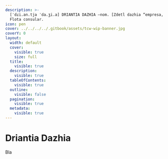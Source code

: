 ```yaml
---
description: >-
  [ˈdɾi.an.tja ˈda.ʒi.a] DRIANTIA DAZHIA –nom. [Zdetl dazhia “empresa, armada”].
  Flota consular.
icon: pen
cover: ../../../../.gitbook/assets/tcw-wip-banner.jpg
coverY: 0
layout:
  width: default
  cover:
    visible: true
    size: full
  title:
    visible: true
  description:
    visible: true
  tableOfContents:
    visible: true
  outline:
    visible: false
  pagination:
    visible: true
  metadata:
    visible: true
---
```


# Driantia Dazhia

Bla
